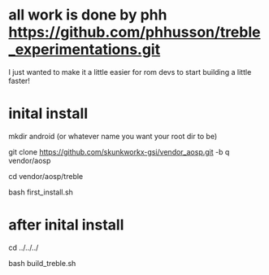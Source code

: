 # all work is done by phh https://github.com/phhusson/treble_experimentations.git

I just wanted to make it a little easier for rom devs to start building a little faster!

# inital install

mkdir android (or whatever name you want your root dir to be)

git clone https://github.com/skunkworkx-gsi/vendor_aosp.git -b q vendor/aosp

cd vendor/aosp/treble

bash first_install.sh 

# after inital install

cd ../../../

bash build_treble.sh
